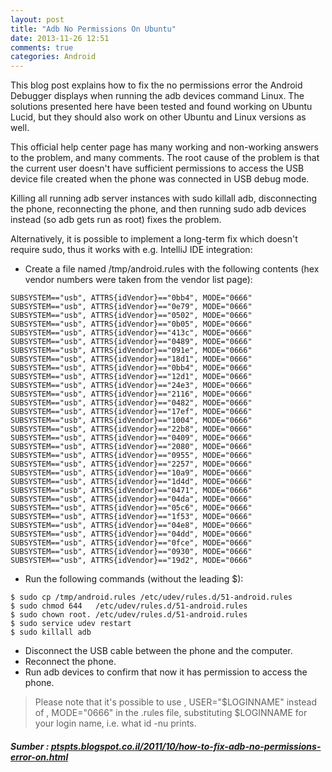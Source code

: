 ```yaml
---
layout: post
title: "Adb No Permissions On Ubuntu"
date: 2013-11-26 12:51
comments: true
categories: Android
---
```


This blog post explains how to fix the no permissions error the Android Debugger displays when running the adb devices command Linux. The solutions presented here have been tested and found working on Ubuntu Lucid, but they should also work on other Ubuntu and Linux versions as well. 

<!-- more -->

This official help center page has many working and non-working answers to the problem, and many comments. The root cause of the problem is that the current user doesn't have sufficient permissions to access the USB device file created when the phone was connected in USB debug mode. 

Killing all running adb server instances with sudo killall adb, disconnecting the phone, reconnecting the phone, and then running sudo adb devices instead (so adb gets run as root) fixes the problem. 

Alternatively, it is possible to implement a long-term fix which doesn't require sudo, thus it works with e.g. IntelliJ IDE integration: 

* Create a file named /tmp/android.rules with the following contents (hex vendor numbers were taken from the vendor list page): 
```
SUBSYSTEM=="usb", ATTRS{idVendor}=="0bb4", MODE="0666"
SUBSYSTEM=="usb", ATTRS{idVendor}=="0e79", MODE="0666"
SUBSYSTEM=="usb", ATTRS{idVendor}=="0502", MODE="0666"
SUBSYSTEM=="usb", ATTRS{idVendor}=="0b05", MODE="0666"
SUBSYSTEM=="usb", ATTRS{idVendor}=="413c", MODE="0666"
SUBSYSTEM=="usb", ATTRS{idVendor}=="0489", MODE="0666"
SUBSYSTEM=="usb", ATTRS{idVendor}=="091e", MODE="0666"
SUBSYSTEM=="usb", ATTRS{idVendor}=="18d1", MODE="0666"
SUBSYSTEM=="usb", ATTRS{idVendor}=="0bb4", MODE="0666"
SUBSYSTEM=="usb", ATTRS{idVendor}=="12d1", MODE="0666"
SUBSYSTEM=="usb", ATTRS{idVendor}=="24e3", MODE="0666"
SUBSYSTEM=="usb", ATTRS{idVendor}=="2116", MODE="0666"
SUBSYSTEM=="usb", ATTRS{idVendor}=="0482", MODE="0666"
SUBSYSTEM=="usb", ATTRS{idVendor}=="17ef", MODE="0666"
SUBSYSTEM=="usb", ATTRS{idVendor}=="1004", MODE="0666"
SUBSYSTEM=="usb", ATTRS{idVendor}=="22b8", MODE="0666"
SUBSYSTEM=="usb", ATTRS{idVendor}=="0409", MODE="0666"
SUBSYSTEM=="usb", ATTRS{idVendor}=="2080", MODE="0666"
SUBSYSTEM=="usb", ATTRS{idVendor}=="0955", MODE="0666"
SUBSYSTEM=="usb", ATTRS{idVendor}=="2257", MODE="0666"
SUBSYSTEM=="usb", ATTRS{idVendor}=="10a9", MODE="0666"
SUBSYSTEM=="usb", ATTRS{idVendor}=="1d4d", MODE="0666"
SUBSYSTEM=="usb", ATTRS{idVendor}=="0471", MODE="0666"
SUBSYSTEM=="usb", ATTRS{idVendor}=="04da", MODE="0666"
SUBSYSTEM=="usb", ATTRS{idVendor}=="05c6", MODE="0666"
SUBSYSTEM=="usb", ATTRS{idVendor}=="1f53", MODE="0666"
SUBSYSTEM=="usb", ATTRS{idVendor}=="04e8", MODE="0666"
SUBSYSTEM=="usb", ATTRS{idVendor}=="04dd", MODE="0666"
SUBSYSTEM=="usb", ATTRS{idVendor}=="0fce", MODE="0666"
SUBSYSTEM=="usb", ATTRS{idVendor}=="0930", MODE="0666"
SUBSYSTEM=="usb", ATTRS{idVendor}=="19d2", MODE="0666"
```

* Run the following commands (without the leading $): 
```
$ sudo cp /tmp/android.rules /etc/udev/rules.d/51-android.rules
$ sudo chmod 644   /etc/udev/rules.d/51-android.rules
$ sudo chown root. /etc/udev/rules.d/51-android.rules
$ sudo service udev restart
$ sudo killall adb
```

* Disconnect the USB cable between the phone and the computer. 
* Reconnect the phone. 
* Run adb devices to confirm that now it has permission to access the phone. 

> Please note that it's possible to use , USER="$LOGINNAME" instead of , MODE="0666" in the .rules file, substituting $LOGINNAME for your login name, i.e. what id -nu prints. 

##### Sumber : <a href="ptspts.blogspot.co.il/2011/10/how-to-fix-adb-no-permissions-error-on.html">ptspts.blogspot.co.il/2011/10/how-to-fix-adb-no-permissions-error-on.html</a>
